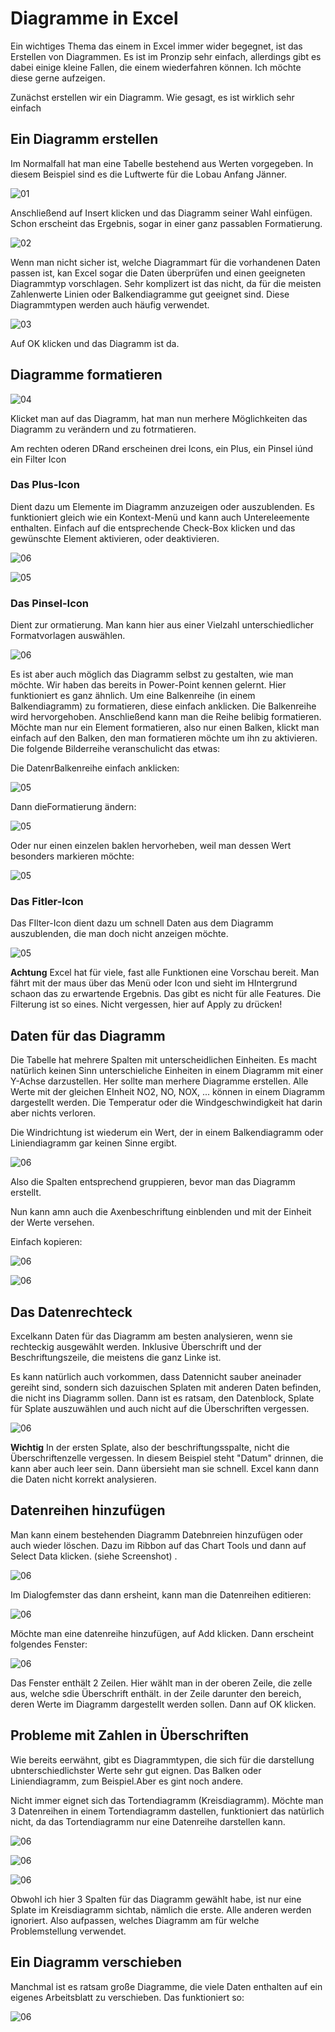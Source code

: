 # Diagramme in Excel

Ein wichtiges Thema das einem in Excel immer wider begegnet, ist das Erstellen von Diagrammen. Es ist im Pronzip sehr einfach, allerdings gibt es dabei einige kleine Fallen, die einem wiederfahren können. Ich möchte diese gerne aufzeigen.

Zunächst erstellen wir ein Diagramm. Wie gesagt, es ist wirklich sehr einfach

## Ein Diagramm erstellen

Im Normalfall hat man eine Tabelle bestehend aus Werten vorgegeben. In diesem Beispiel sind es die Luftwerte für die Lobau Anfang Jänner.

![01](Diagramme01.PNG)

Anschließend auf Insert klicken und das Diagramm seiner Wahl einfügen. Schon erscheint das Ergebnis, sogar in einer ganz passablen Formatierung.

![02](Diagramme02.PNG)

Wenn man nicht sicher ist, welche Diagrammart für die vorhandenen Daten passen ist, kan Excel sogar die Daten überprüfen und einen geeigneten Diagrammtyp vorschlagen. Sehr komplizert ist das nicht, da für die meisten Zahlenwerte Linien oder Balkendiagramme gut geeignet sind. Diese Diagrammtypen werden auch häufig verwendet.

![03](Diagramme03.PNG)

Auf OK klicken und das Diagramm ist da.

## Diagramme formatieren

![04](Diagramme04.PNG)

Klicket man auf das Diagramm, hat man nun merhere Möglichkeiten das Diagramm zu verändern und zu fotrmatieren.

Am rechten oderen DRand erscheinen drei Icons, ein Plus, ein Pinsel iúnd ein Filter Icon

### Das Plus-Icon

Dient dazu um Elemente im Diagramm anzuzeigen oder auszublenden. Es funktioniert gleich wie ein Kontext-Menü und kann auch Untereleemente enthalten. Einfach auf die entsprechende Check-Box klicken und das gewünschte Element aktivieren, oder deaktivieren.

![06](Diagramme07.PNG)

![05](Diagramme05.png)

### Das Pinsel-Icon

Dient zur ormatierung. Man kann hier aus einer Vielzahl unterschiedlicher Formatvorlagen auswählen.

![06](Diagramme06.PNG)

Es ist aber auch möglich das Diagramm selbst zu gestalten, wie man möchte. Wir haben das bereits in Power-Point kennen gelernt. Hier funktioniert es ganz ähnlich. Um eine Balkenreihe (in einem Balkendiagramm) zu formatieren, diese einfach anklicken. Die Balkenreihe wird hervorgehoben. Anschließend kann man die Reihe belibig formatieren. Möchte man nur ein Element formatieren, also nur einen Balken, klickt man einfach auf den Balken, den man formatieren möchte um ihn zu aktivieren. Die folgende Bilderreihe veranschulicht das etwas:

Die DatenrBalkenreihe einfach anklicken:

![05](Diagramme05_01.PNG)

Dann dieFormatierung ändern:

![05](Diagramme05_02.png)

Oder nur einen einzelen baklen hervorheben, weil man dessen Wert besonders markieren möchte:

![05](Diagramme05_03.PNG)

### Das Fitler-Icon

Das FIlter-Icon dient dazu um schnell Daten aus dem Diagramm auszublenden, die man doch nicht anzeigen möchte.

![05](Diagramme05_04.png)

**Achtung** Excel hat für viele, fast alle Funktionen eine Vorschau bereit. Man fährt mit der maus über das Menü oder Icon und sieht im HIntergrund schaon das zu erwartende Ergebnis. Das gibt es nicht für alle Features. Die Filterung ist so eines. Nicht vergessen, hier auf Apply zu drücken!

## Daten für das Diagramm

Die Tabelle hat mehrere Spalten mit unterscheidlichen Einheiten. Es macht natürlich keinen Sinn unterschieliche Einheiten in einem Diagramm mit einer Y-Achse darzustellen. Her sollte man merhere Diagramme erstellen. Alle Werte mit der gleichen EInheit NO2, NO, NOX, ... können in einem Diagramm dargestellt werden. Die Temperatur oder die Windgeschwindigkeit hat darin aber nichts verloren.

Die Windrichtung ist wiederum ein Wert, der in einem Balkendiagramm oder Liniendiagramm gar keinen Sinne ergibt.

![06](Diagramme08.PNG)

Also die Spalten entsprechend gruppieren, bevor man das Diagramm erstellt.

Nun kann amn auch die Axenbeschriftung einblenden und mit der Einheit der Werte versehen.

Einfach kopieren:

![06](Diagramme11.PNG)

![06](Diagramme12.PNG)

## Das Datenrechteck

Excelkann Daten für das Diagramm am besten analysieren, wenn sie rechteckig ausgewählt werden. Inklusive Überschrift und der Beschriftungszeile, die meistens die ganz Linke ist.

Es kann natürlich auch vorkommen, dass Datennicht sauber aneinader gereiht sind, sondern sich dazuischen Splaten mit anderen Daten befinden, die nicht ins Diagramm sollen. Dann ist es ratsam, den Datenblock, Splate für Splate auszuwählen und auch nicht auf die Überschriften vergessen.

![06](Diagramme13.PNG)

**Wichtig** In der ersten Splate, also der beschriftungsspalte, nicht die Überschriftenzelle vergessen. In diesem Beispiel steht "Datum" drinnen, die kann aber auch leer sein. Dann übersieht man sie schnell. Excel kann dann die Daten nicht korrekt analysieren.

## Datenreihen hinzufügen

Man kann einem bestehenden Diagramm Datebnreien hinzufügen oder auch wieder löschen. Dazu im Ribbon auf das Chart Tools und dann auf Select Data klicken. (siehe Screenshot) .

![06](Diagramme09.PNG)

Im Dialogfemster das dann ersheint, kann man die Datenreihen editieren:

![06](Diagramme10.PNG)

Möchte man eine datenreihe hinzufügen, auf Add klicken. Dann erscheint folgendes Fenster:

![06](Diagramme17.PNG)

Das Fenster enthält 2 Zeilen. Hier wählt man in der oberen Zeile, die zelle aus, welche sdie Überschrift enthält. in der Zeile darunter den bereich, deren Werte im Diagramm dargestellt werden sollen. Dann auf OK klicken.

## Probleme mit Zahlen in Überschriften

Wie bereits eerwähnt, gibt es Diagrammtypen, die sich für die darstellung ubnterschiedlichster Werte sehr gut eignen. Das Balken oder Liniendiagramm, zum Beispiel.Aber es gint noch andere.

Nicht immer eignet sich das Tortendiagramm (Kreisdiagramm). Möchte man 3 Datenreihen in einem Tortendiagramm dastellen, funktioniert das natürlich nicht, da das Tortendiagramm nur eine Datenreihe darstellen kann.

![06](Diagramme14.PNG)

![06](Diagramme15.PNG)

![06](Diagramme16.PNG)

Obwohl ich hier 3 Spalten für das Diagramm gewählt habe, ist nur eine Splate im Kreisdiagramm sichtab, nämlich die erste. Alle anderen werden ignoriert. Also aufpassen, welches Diagramm am für welche Problemstellung verwendet.

## Ein Diagramm verschieben

Manchmal ist es ratsam große Diagramme, die viele Daten enthalten auf ein eigenes Arbeitsblatt zu verschieben. Das funktioniert so:

![06](Diagramme18.PNG)

